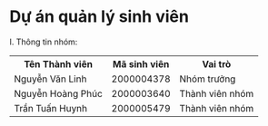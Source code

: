﻿# Dự án quản lý sinh viên

I. Thông tin nhóm:
<table>
<tr>
	<th>Tên Thành viên</th>
	<th>Mã sinh viên</th>
	<th>Vai trò</th>
</tr>
<tr>
	<td>Nguyễn Văn Linh</td>
	<td>2000004378</td>
	<td>Nhóm trưởng</td>
</tr>
<tr>
	<td>Nguyễn Hoàng Phúc</td>
	<td>2000003640</td>
	<td>Thành viên nhóm</td>
</tr>
<tr>
	<td>Trần Tuấn Huynh</td>
	<td>2000005479</td>
	<td>Thành viên nhóm</td>
</tr>
</table>